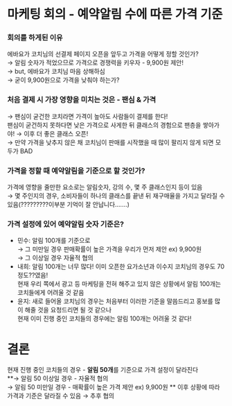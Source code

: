 # 마케팅 회의 - 예약알림 수에 따른 가격 기준  
    
### 회의를 하게된 이유  
에바요가 코치님의 선결제 페이지 오픈을 앞두고 가격을 어떻게 정할 것인가?  
→ 알림 숫자가 적었으므로 가격으로 경쟁력을 키우자 - 9,900원 제안!  
→ but, 에바요가 코치님 마음 상해하심  
→ 굳이 9,900원으로 가격을 낮춰야 하는가?  
      
### 처음 결제 시 가장 영향을 미치는 것은 - 팬심 & 가격
→ 팬심이 굳건한 코치라면 가격이 높아도 사람들이 결제를 한다!   
  팬심이 굳건하지 못하다면 낮은 가격으로 사게한 뒤 클래스의 경험으로 팬층을 쌓아가야! → 이후 더 좋은 클래스 오픈!  
→ 만약 가격을 낮추지 않은 채 코치님이 판매를 시작했을 때 많이 팔리지 않게 되면 모두가 BAD  
        
### 가격을 정할 때 예약알림을 기준으로 할 것인가?  
가격에 영향을 줄만한 요소로는 알림숫자, 강의 수, 몇 주 클래스인지 등이 있음  
→ 몇 주인지의 경우, 소비자들이 하나의 클래스를 끝낸 뒤 재구매율을 가지고 달라질 수 있음(?????????이부분 기억이 잘 안납니다.......)  
            
 ### 가격 설정에 있어 예약알림 숫자 기준은?  
 - 민수: 알림 100개를 기준으로   
 → 그 미만일 경우 판매확률이 높은 가격을 우리가 먼저 제안 ex) 9,900원  
 → 그 이상일 경우 자율적 협의  
 - 내희: 알림 100개는 너무 많다! 이미 오픈한 요가소년과 이수지 코치님의 경우도 70정도??였음!     
         현재 우리 쪽에서 광고 등 마케팅을 전혀 해주고 있지 않은 상황에서 알림 100개는 코치들에게 어려울 것 같음
 - 윤지: 새로 들어올 코치님의 경우는 처음부터 이러한 기준을 말씀드리고 홍보를 많이 해줄 것을 요청드리면 될 것 같으나  
         현재 이미 진행 중인 코치들의 경우에는 알림 100개는 어려울 것 같다!  
           
# 결론
현재 진행 중인 코치들의 경우 - **알림 50개**를 기준으로 가격 설정이 달라진다  
**→ 알림 50 이상일 경우 - 자율적 협의  
→ 알림 50 미만일 경우 - 매확률이 높은 가격 제안 ex) 9,900원  **
이후 상황에 따라 가격과 기준은 달라질 수 있음 → 추후 협의 
                          
